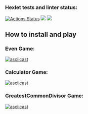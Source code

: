 ### Hexlet tests and linter status:
[![Actions Status](https://github.com/zluuba/python-project-49/workflows/hexlet-check/badge.svg)](https://github.com/zluuba/python-project-49/actions) <a href="https://codeclimate.com/github/zluuba/python-project-49/maintainability"><img src="https://api.codeclimate.com/v1/badges/8f30055514168a104cb1/maintainability" /></a> <a href="https://codeclimate.com/github/zluuba/python-project-49/test_coverage"><img src="https://api.codeclimate.com/v1/badges/8f30055514168a104cb1/test_coverage" /></a>

## How to install and play

### Even Game:
[![asciicast](https://asciinema.org/a/czXe8Qba7zYxDJugwpKTtRgMG.svg)](https://asciinema.org/a/czXe8Qba7zYxDJugwpKTtRgMG)

### Calculator Game:
[![asciicast](https://asciinema.org/a/Py5H3qA1l6nt21vKvbyo8JB4s.svg)](https://asciinema.org/a/Py5H3qA1l6nt21vKvbyo8JB4s)

### GreatestCommonDivisor Game:
[![asciicast](https://asciinema.org/a/ycL4JyR4DCvFapuTOwaEMAhYu.svg)](https://asciinema.org/a/ycL4JyR4DCvFapuTOwaEMAhYu)
